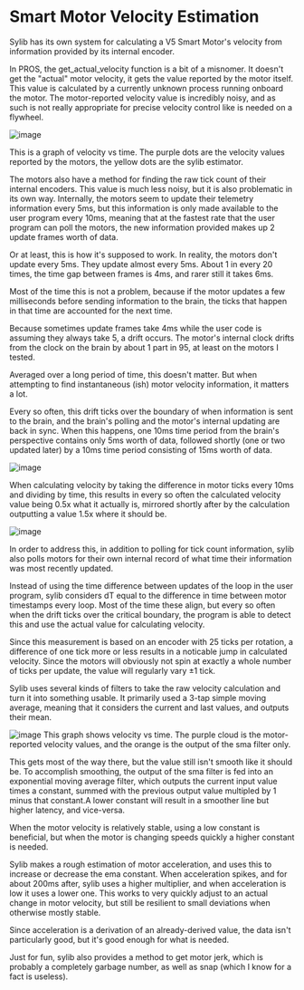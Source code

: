 # Smart Motor Velocity Estimation

Sylib has its own system for calculating a V5 Smart Motor's velocity from information provided by its internal encoder. 

In PROS, the get_actual_velocity function is a bit of a misnomer.
It doesn't get the "actual" motor velocity, it gets the value reported by the motor itself.
This value is calculated by a currently unknown process running onboard the motor.
The motor-reported velocity value is incredibly noisy, and as such is not really appropriate
for precise velocity control like is needed on a flywheel.

![image](https://user-images.githubusercontent.com/54775775/196342175-06b89e8d-0a9d-4066-a313-a3ff625e5f1c.png)

This is a graph of velocity vs time. The purple dots are the velocity values reported by the motors, the yellow dots are
the sylib estimator. 

The motors also have a method for finding the raw tick count of their internal encoders.
This value is much less noisy, but it is also problematic in its own way.
Internally, the motors seem to update their telemetry information every 5ms,
but this information is only made available to the user program every 10ms,
meaning that at the fastest rate that the user program can poll the motors,
the new information provided makes up 2 update frames worth of data.

Or at least, this is how it's supposed to work.
In reality, the motors don't update every 5ms. They update almost every 5ms.
About 1 in every 20 times, the time gap between frames is 4ms, and rarer still it takes 6ms.



Most of the time this is not a problem, because if the motor updates a few
milliseconds before sending information to the brain, the ticks that happen
in that time are accounted for the next time.

Because sometimes update frames take 4ms while the user code is assuming they
always take 5, a drift occurs. The motor's internal clock drifts from the clock
on the brain by about 1 part in 95, at least on the motors I tested.

Averaged over a long period of time, this doesn't matter.
But when attempting to find instantaneous (ish) motor velocity information,
it matters a lot.

Every so often, this drift ticks over the boundary of when information is sent to the brain,
and the brain's polling and the motor's internal updating are back in sync.
When this happens, one 10ms time period from the brain's perspective contains only 5ms
worth of data, followed shortly (one or two updated later) by a 10ms time
period consisting of 15ms worth of data.

![image](https://user-images.githubusercontent.com/54775775/196343223-3b2498c6-edf3-43e3-9610-f09d0cd1187e.png)


When calculating velocity by taking the difference in motor ticks every 10ms and dividing
by time, this results in every so often the calculated velocity value being 0.5x what
it actually is, mirrored shortly after by the calculation outputting a value 1.5x where
it should be.

![image](https://user-images.githubusercontent.com/54775775/196343073-dedf0299-b160-4226-ad0b-0de2d23bbca4.png)


In order to address this, in addition to polling for tick count information,
sylib also polls motors for their own internal record of what time their information
was most recently updated.

Instead of using the time difference between updates of the loop in the user program,
sylib considers dT equal to the difference in time between motor timestamps every loop.
Most of the time these align, but every so often when the drift ticks over
the critical boundary, the program is able to detect this and use the actual
value for calculating velocity.

Since this measurement is based on an encoder with 25 ticks per rotation,
a difference of one tick more or less results in a noticable jump in calculated velocity.
Since the motors will obviously not spin at exactly a whole number of ticks per update,
the value will regularly vary ±1 tick.

Sylib uses several kinds of filters to take the raw velocity calculation and turn it
into something usable. It primarily used a 3-tap simple moving average, meaning that
it considers the current and last values, and outputs their mean.

![image](https://user-images.githubusercontent.com/54775775/196342767-395ddba2-3fc9-4213-83fa-0fbded242464.png)
This graph shows velocity vs time. The purple cloud is the motor-reported velocity values,
and the orange is the output of the sma filter only. 

This gets most of the way there, but the value still isn't smooth like it should be.
To accomplish smoothing, the output of the sma filter is fed into an exponential moving
average filter, which outputs the current input value times a constant, summed with
the previous output value multipled by 1 minus that constant.A lower constant will result
in a smoother line but higher latency, and vice-versa.

When the motor velocity is relatively stable, using a low constant is beneficial,
but when the motor is changing speeds quickly a higher constant is needed.

Sylib makes a rough estimation of motor acceleration, and uses this to increase
or decrease the ema constant. When acceleration spikes, and for about 200ms after,
sylib uses a higher multiplier, and when acceleration is low it uses a lower one.
This works to very quickly adjust to an actual change in motor velocity, but
still be resilient to small deviations when otherwise mostly stable. 

Since acceleration is a derivation of an already-derived value, the data isn't
particularly good, but it's good enough for what is needed.

Just for fun, sylib also provides a method to get motor jerk, which is probably
a completely garbage number, as well as snap (which I know for a fact is useless).
